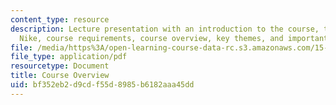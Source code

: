 ```yaml
---
content_type: resource
description: Lecture presentation with an introduction to the course, the case of
  Nike, course requirements, course overview, key themes, and important dates.
file: /media/https%3A/open-learning-course-data-rc.s3.amazonaws.com/15-992-s-lab-laboratory-for-sustainable-business-spring-2008/bf352eb2d9cdf55d8985b6182aaa45dd_lec_01.pdf
file_type: application/pdf
resourcetype: Document
title: Course Overview
uid: bf352eb2-d9cd-f55d-8985-b6182aaa45dd
---
```

